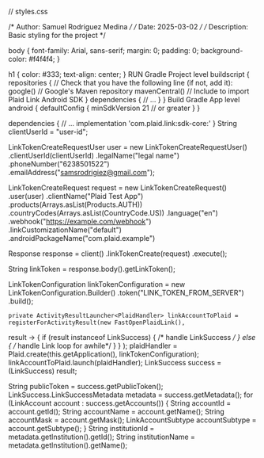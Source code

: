  // styles.css 

/* Author: Samuel Rodriguez Medina */
/* Date: 2025-03-02 */
/* Description: Basic styling for the project */

body {
    font-family: Arial, sans-serif;
    margin: 0;
    padding: 0;
    background-color: #f4f4f4;
}

h1 {
    color: #333;
    text-align: center;
}
RUN Gradle Project level
 buildscript {
    repositories {
        // Check that you have the following line (if not, add it):
        google()  // Google's Maven repository
        mavenCentral() // Include to import Plaid Link Android SDK
    }
    dependencies {
        // ...
    }
}
Build Gradle App level
android {
  defaultConfig {
    minSdkVersion 21 // or greater
  }
}

dependencies {
  // ...
  implementation 'com.plaid.link:sdk-core:<insert latest version>'
}
String clientUserId = "user-id";

LinkTokenCreateRequestUser user = new LinkTokenCreateRequestUser()
  .clientUserId(clientUserId)
  .legalName("legal name")
  .phoneNumber("6238501522")
  .emailAddress("samsrodrigiez@gmail.com");

LinkTokenCreateRequest request = new LinkTokenCreateRequest()
  .user(user)
  .clientName("Plaid Test App")
  .products(Arrays.asList(Products.AUTH))
  .countryCodes(Arrays.asList(CountryCode.US))
  .language("en")
  .webhook("https://example.com/webhook")
  .linkCustomizationName("default")
  .androidPackageName("com.plaid.example")

Response<LinkTokenCreateResponse> response = client()
  .linkTokenCreate(request)
  .execute();

String linkToken = response.body().getLinkToken();

LinkTokenConfiguration linkTokenConfiguration = new LinkTokenConfiguration.Builder()
    .token("LINK_TOKEN_FROM_SERVER")
    .build();

    private ActivityResultLauncher<PlaidHandler> linkAccountToPlaid = registerForActivityResult(new FastOpenPlaidLink(),
  result -> {
    if (result instanceof LinkSuccess) {
      /* handle LinkSuccess */
    } else {
      /* handle Link loop for awhile*/
    }
  }
);
plaidHandler = Plaid.create(this.getApplication(), linkTokenConfiguration);
linkAccountToPlaid.launch(plaidHandler);
LinkSuccess success = (LinkSuccess) result;

String publicToken = success.getPublicToken();
LinkSuccess.LinkSuccessMetadata metadata = success.getMetadata();
for (LinkAccount account : success.getAccounts()) {
  String accountId = account.getId();
  String accountName = account.getName();
  String accountMask = account.getMask();
  LinkAccountSubtype accountSubtype = account.getSubtype();
}
String institutionId = metadata.getInstitution().getId();
String institutionName = metadata.getInstitution().getName();
